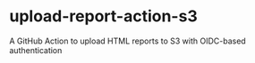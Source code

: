 # upload-report-action-s3
A GitHub Action to upload HTML reports to S3 with OIDC-based authentication
